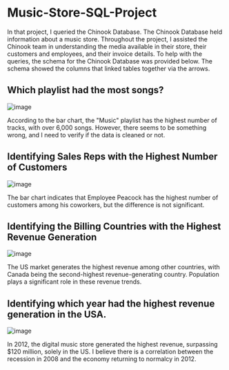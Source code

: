# Music-Store-SQL-Project

In that project, I queried the Chinook Database. The Chinook Database held information about a music store. Throughout the project, I assisted the Chinook team in understanding the media available in their store, their customers and employees, and their invoice details. To help with the queries, the schema for the Chinook Database was provided below. The schema showed the columns that linked tables together via the arrows.

## Which playlist had the most songs?

![image](https://github.com/othmanalamoudi1/Music-Store-SQL-Project/assets/52235733/fa2225bb-36a1-43fb-ae7f-b397eeb9c4d4)

According to the bar chart, the "Music" playlist has the highest number of tracks, with over 6,000 songs. However, there seems to be something wrong, and I need to verify if the data is cleaned or not.

## Identifying Sales Reps with the Highest Number of Customers

![image](https://github.com/othmanalamoudi1/Music-Store-SQL-Project/assets/52235733/552a5822-c819-4d01-a926-56a5ef2fc061)

The bar chart indicates that Employee Peacock has the highest number of customers among his coworkers, but the difference is not significant.

## Identifying the Billing Countries with the Highest Revenue Generation

![image](https://github.com/othmanalamoudi1/Music-Store-SQL-Project/assets/52235733/822d65bf-ee97-4490-ae90-fcb9c4cc1a38)

The US market generates the highest revenue among other countries, with Canada being the second-highest revenue-generating country. Population plays a significant role in these revenue trends.

## Identifying which year had the highest revenue generation in the USA.

![image](https://github.com/othmanalamoudi1/Music-Store-SQL-Project/assets/52235733/9b0934e6-d493-469a-a00d-ca20eafa97d0)


In 2012, the digital music store generated the highest revenue, surpassing $120 million, solely in the US. I believe there is a correlation between the recession in 2008 and the economy returning to normalcy in 2012.
